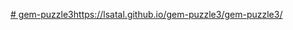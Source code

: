 [# gem-puzzle3](https://lsatal.github.io/gem-puzzle3/gem-puzzle3/)https://lsatal.github.io/gem-puzzle3/gem-puzzle3/
